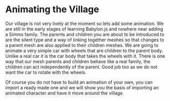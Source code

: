 # Animating the Village
Our village is not very lively at the moment so lets add some animation. We are still in the early stages of learning Babylon.js and nowhere near adding a Simms family. The parents and children you are about to be introduced to are the silent type and a way of linking together meshes so that changes to a parent mesh are also applied to their children meshes. We are going to animate a very simple car with wheels that are children to the parent body. Unlike a real car it is the car body that takes the wheels with it. There is one way that our mesh parents and children behave like a real family, the children can act independently of the parent. Good job too as we do not want the car to rotate with the wheels.

Of course you do not have to build an animation of your own, you can import a ready made one and we will show you the basis of importing an animated character and have it move around the village.